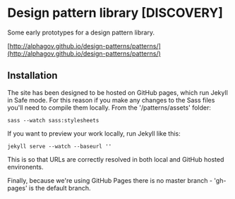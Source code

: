 # Design pattern library [DISCOVERY]

Some early prototypes for a design pattern library.

[http://alphagov.github.io/design-patterns/patterns/](http://alphagov.github.io/design-patterns/patterns/)


## Installation

The site has been designed to be hosted on GitHub pages, which run Jekyll in Safe mode. For this reason if you make any changes to the Sass files you'll need to compile them locally. From the '/patterns/assets' folder:

```
sass --watch sass:stylesheets
```

If you want to preview your work locally, run Jekyll like this:

```
jekyll serve --watch --baseurl ''
```

This is so that URLs are correctly resolved in both local and GitHub hosted environents.

Finally, because we're using GitHub Pages there is no master branch - 'gh-pages' is the default branch.